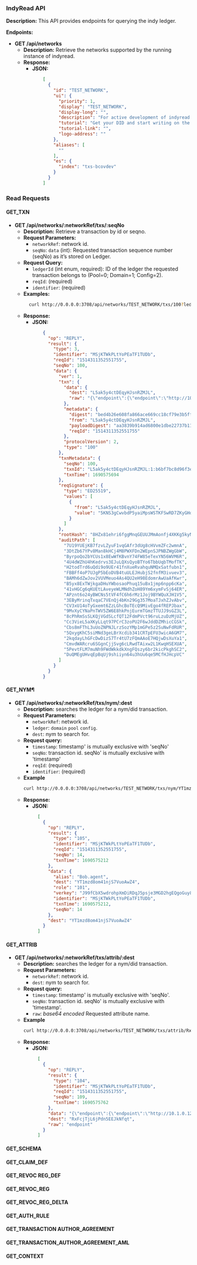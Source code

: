 ### IndyRead API

**Description:**
This API provides endpoints for querying the indy ledger.

**Endpoints:**
* **GET /api/networks**
    * **Description:** Retrieve the networks supported by the running instance of indyread.
    * **Response:**
        * **JSON:**
            ```json
                [
                  {
                    "id": "TEST_NETWORK",
                    "ui": {
                      "priority": 1,
                      "display": "TEST_NETWORK",
                      "display-long": "",
                      "description": "For active development of indyread.",
                      "tutorial": "Get your DID and start writing on the network",
                      "tutorial-link": "",
                      "logo-address": ""
                    },
                    "aliases": [
                      ""
                    ],
                    "es": {
                      "index": "txs-bcovdev"
                    }
                  }
                ]
            ```

### Read Requests

#### GET_TXN

* **GET /api/networks/:networkRef/txs/:seqNo**
    * **Description:** Retrieve a transaction by id or seqno.
    * **Request Parameters:**
        * `networkRef`: network id.
        * `seqNo`: `data` (int): Requested transaction sequence number (seqNo) as it’s stored on Ledger.
    * **Request Query:**
        * `ledgerId` (int enum, required): ID of the ledger the requested transaction belongs to (Pool=0; Domain=1; Config=2).
        * `reqId`: (required)
        * `identifier`: (required)
    * **Examples:**
        ```sh
          curl http://0.0.0.0:3708/api/networks/TEST_NETWORK/txs/100?ledgerId=1&reqId=1514311352551755&identifier=MSjKTWkPLtYoPEaTF1TUDb
        ```
    * **Response:**
        * **JSON:**
            ```json
                {
                  "op": "REPLY",
                  "result": {
                    "type": 3,
                    "identifier": "MSjKTWkPLtYoPEaTF1TUDb",
                    "reqId": "1514311352551755",
                    "seqNo": 100,
                    "data": {
                      "ver": 1,
                      "txn": {
                        "data": {
                          "dest": "L5ak5y4ctDEqyHJsnRZMJL",
                          "raw": "{\"endpoint\":{\"endpoint\":\"http://10.1.0.12:8020\",\"routingKeys\":[]}}"
                        },
                        "metadata": {
                          "digest": "bed4b26e608fa866ace669cc18cf79e3b5ff29abe5992cbc57d9088447ff8fe5",
                          "from": "L5ak5y4ctDEqyHJsnRZMJL",
                          "payloadDigest": "aa3839b914ad6800e1dbe22737b114960e3534577892c0d3c7270a40791ec554",
                          "reqId": "1514311352551755"
                        },
                        "protocolVersion": 2,
                        "type": "100"
                      },
                      "txnMetadata": {
                        "seqNo": 100,
                        "txnId": "L5ak5y4ctDEqyHJsnRZMJL:1:b6bf7bc8d96f3ea9d132c83b3da8e7760e420138485657372db4d6a981d3fd9e",
                        "txnTime": 1690575694
                      },
                      "reqSignature": {
                        "type": "ED25519",
                        "values": [
                          {
                            "from": "L5ak5y4ctDEqyHJsnRZMJL",
                            "value": "5KNS3gCwvbdP5yaiMpsWSTKFSwRD7ZKyGHoe7TwtyFuCVAxAeFHrf1r7TfoymjtUSnh9Ykq9u8yKRFYkjLTKwYvR"
                          }
                        ]
                      },
                      "rootHash": "8HZx81ehri6fggMnqGEUUJMmAonfj4XKKg5kyNPPmt5H",
                      "auditPath": [
                        "7U19YUEjKB7fzvLZyuF1vqGAfr3dUg8cHVvmZFc2wmnA",
                        "3DtZb67YPv8Man8kHCj4M8PWXFDn2WEpnSJPNBZWgGbW",
                        "ByrpoQo2bYCUs1x8EwWfKBvnY74FW85eTexYN56WVM6R",
                        "4U4dWZhU4hKedrvs3EJuLQXsQyoBTYo6TbbUqbTMofTK",
                        "H2todTrd6uQdi9o9UEr41fnXueRvahquNMQxSatfubn1",
                        "FBBFf4oP7UJgP5bEoDVB4tuULEJHubjS2fnfM3ivuev3",
                        "BAMh6dZwJov2VUVMeuo4As4QU2eH98EdomrAwUaAfKwr",
                        "B5yx8ExTWjkgaDHuYWbosaoPhuq15uBx1jmp6npp6cKa",
                        "41vHGCg6qKUEtLAveyeWLMNdhZoH89Ym6xymFvSj64ER",
                        "APznt6o24yBWCNs5tVF4fC6h6rMz1Joj9BYWQuXJH1V5",
                        "3EByMrinqTxqaC7VEnQj4bKn29Gg357MoaTJxhZJvAbv",
                        "CV3xU14oTyGxemt6ZzLGhcBoTEcQ9MivEgo4fREPJbax",
                        "9MvXyCYNaPnTWV5ZW6E8hkPnjEurmTGmzTTUJJ9sGZ3L",
                        "8cPhRmSsSLKQjVGdSLcfQT12FdmPVct96ruLzuDzMjUZ",
                        "Cc3VieL5aXKyLLqt97PCrC3zoPU2F6wJddDZMhicCGSk",
                        "Cbs8mFThL3uUoZNPNJLrzSozYMp1mGPe5z2SuNwFdRUR",
                        "5QxygKhC5siMNd3geLBrXcdib341CRTpEFU3wicA6GM7",
                        "2kqdayLhGFcDwDizS7Tr4tU7zFQmAAoE7HQjwDsXuYa1",
                        "CmvdWARcru6SGgnCjjSvg6cLRwdTAixw2L1KwqHSEXUA",
                        "5PevtFLM7muNh9FWdWkkdkXngFQszy6br2kicPkghSC2",
                        "DuQMEgUHvqEpBqUj9shiiyn64u3hUu6qe5MCfHJHcpVC"
                      ]
                    }
                  }
                }
            ```

#### GET_NYM¶

* **GET /api/networks/:networkRef/txs/nym/:dest**
    * **Description:** searches the ledger for a nym/did transaction.
    * **Request Parameters:**
        * `networkRef`: network id.
        * `ledger`: `domain` `pool` `config`.
        * `dest`: nym to search for.
    * **Request query:**
        * `timestamp`: timestamp' is mutually exclusive with 'seqNo'
        * `seqNo`: transaction id. seqNo' is mutually exclusive with 'timestamp'
        * `reqId`: (required)
        * `identifier`: (required)
    * **Example**
        ```sh
        curl http://0.0.0.0:3708/api/networks/TEST_NETWORK/txs/nym/YT1mzd8om41njS7VuoAwZ4/?reqId=1514311352551755&identifier=MSjKTWkPLtYoPEaTF1TUDb
        ```
    * **Response:**
        * **JSON:**
            ```json
              [
                {
                  "op": "REPLY",
                  "result": {
                    "type": "105",
                    "identifier": "MSjKTWkPLtYoPEaTF1TUDb",
                    "reqId": "1514311352551755",
                    "seqNo": 14,
                    "txnTime": 1690575212
                  },
                  "data": {
                    "alias": "Bob.agent",
                    "dest": "YT1mzd8om41njS7VuoAwZ4",
                    "role": "101",
                    "verkey": "J99fCbX5wdrohpXmDiRDqJ5psje3MGD2hgEQgoGuy8hV",
                    "identifier": "MSjKTWkPLtYoPEaTF1TUDb",
                    "txnTime": 1690575212,
                    "seqNo": 14
                  },
                  "dest": "YT1mzd8om41njS7VuoAwZ4"
                }
              ]
            ```

#### GET_ATTRIB
* **GET /api/networks/:networkRef/txs/attrib/:dest**
    * **Description:** searches the ledger for a nym/did transaction.
    * **Request Parameters:**
        * `networkRef`: network id.
        * `dest`: nym to search for.
    * **Request query:**
        * `timestamp`: timestamp' is mutually exclusive with 'seqNo'.
        * `seqNo`: transaction id. seqNo' is mutually exclusive with 'timestamp'.
        * `raw`: *base64 encoded* Requested attribute name.
    * **Example**
        ```sh
        curl http://0.0.0.0:3708/api/networks/TEST_NETWORK/txs/attrib/RxFcjTjL6jPdn5EEJkNfqt?timestamp=1690575762&raw=eyJlbmRwb2ludCI6eyJlbmRwb2ludCI6Imh0dHA6Ly8xMC4xLjAuMTI6ODA0MCIsInJvdXRpbmdLZXlzIjpbXX19&reqId=1514311352551755&identifier=MSjKTWkPLtYoPEaTF1TUDb
        ```
    * **Response:**
        * **JSON:**
            ```json
              [
                {
                  "op": "REPLY",
                  "result": {
                    "type": "104",
                    "identifier": "MSjKTWkPLtYoPEaTF1TUDb",
                    "reqId": "1514311352551755",
                    "seqNo": 109,
                    "txnTime": 1690575762
                  },
                  "data": "{\"endpoint\":{\"endpoint\":\"http://10.1.0.12:8040\",\"routingKeys\":[]}}",
                  "dest": "RxFcjTjL6jPdn5EEJkNfqt",
                  "raw": "endpoint"
                }
              ]
            ```



#### GET_SCHEMA
#### GET_CLAIM_DEF
#### GET_REVOC REG_DEF
#### GET_REVOC_REG
#### GET_REVOC_REG_DELTA
#### GET_AUTH_RULE
#### GET_TRANSACTION AUTHOR_AGREEMENT
#### GET_TRANSACTION_AUTHOR_AGREEMENT_AML
#### GET_CONTEXT
